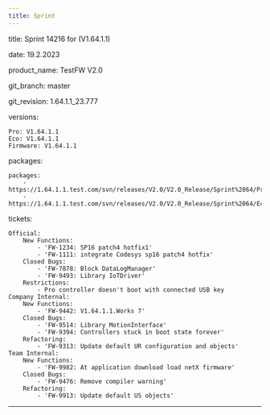 ```yaml
---
title: Sprint
---
```

title: Sprint 14216 for (V1.64.1.1)


date: 19.2.2023


product_name: TestFW V2.0


git_branch: master


git_revision: 1.64.1.1_23.777


versions:

    Pro: V1.64.1.1
    Eco: V1.64.1.1
    Firmware: V1.64.1.1

packages:

    packages:
        - https://1.64.1.1.test.com/svn/releases/V2.0/V2.0_Release/Sprint%2064/Pro_1.64.1.1_23.777.seco
        - https://1.64.1.1.test.com/svn/releases/V2.0/V2.0_Release/Sprint%2064/Eco_1.64.1.1_23.777.seco

tickets:

    Official:
        New Functions:
            - 'FW-1234: SP16 patch4 hotfix1'
            - 'FW-1111: integrate Codesys sp16 patch4 hotfix'
        Closed Bugs:
            - 'FW-7878: Block DataLogManager'
            - 'FW-9493: Library IoTDriver'
        Restrictions:
            - Pro controller doesn't boot with connected USB key
    Company Internal:
        New Functions:
            - 'FW-9442: V1.64.1.1.Works 7'
        Closed Bugs:
            - 'FW-9514: Library MotionInterface'
            - 'FW-9394: Controllers stuck in boot state forever'
        Refactoring:
            - 'FW-9313: Update default UR configuration and objects'
    Team Internal:
        New Functions:
            - 'FW-9982: At application download load netX firmware'
        Closed Bugs:
            - 'FW-9476: Remove compiler warning'
        Refactoring:
            - 'FW-9913: Update default US objects'

---